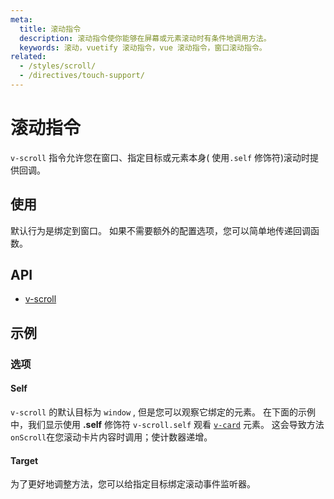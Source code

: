 ```yaml
---
meta:
  title: 滚动指令
  description: 滚动指令使你能够在屏幕或元素滚动时有条件地调用方法。
  keywords: 滚动，vuetify 滚动指令，vue 滚动指令，窗口滚动指令。
related:
  - /styles/scroll/
  - /directives/touch-support/
---
```


# 滚动指令

`v-scroll` 指令允许您在窗口、指定目标或元素本身( 使用`.self` 修饰符)滚动时提供回调。

<entry-ad />

## 使用

默认行为是绑定到窗口。 如果不需要额外的配置选项，您可以简单地传递回调函数。

<example file="v-scroll/usage" />

## API

- [v-scroll](/api/v-scroll)

<inline-api page="directives/scroll" />

## 示例

### 选项

#### Self

`v-scroll` 的默认目标为 `window` , 但是您可以观察它绑定的元素。 在下面的示例中，我们显示使用 **.self**  修饰符 `v-scroll.self` 观看 [`v-card`](/components/cards) 元素。 这会导致方法`onScroll`在您滚动卡片内容时调用；使计数器递增。

<example file="v-scroll/option-self" />

#### Target

为了更好地调整方法，您可以给指定目标绑定滚动事件监听器。

<example file="v-scroll/option-target" />

<backmatter />
